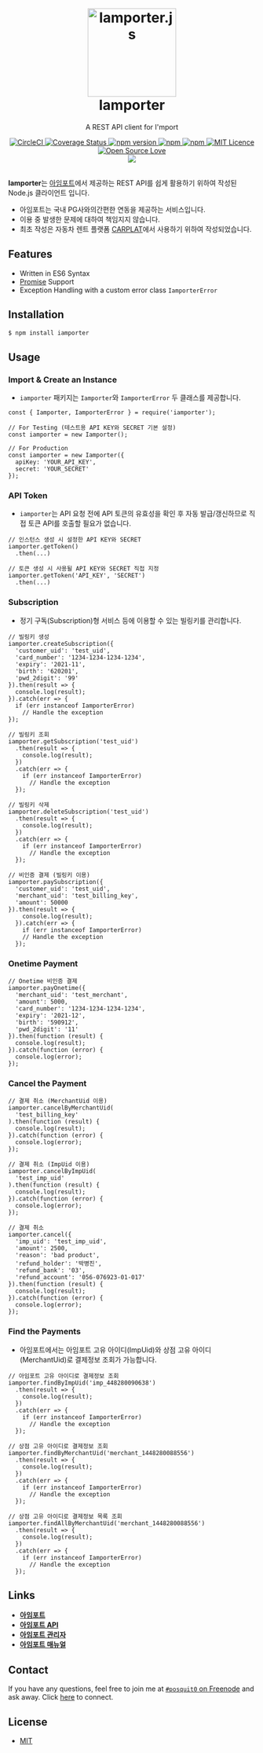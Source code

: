 <h1 align="center">
  <a href="https://github.com/posquit0/node-iamporter" title="Iamporter.js">
    <img alt="Iamporter.js" src="https://avatars3.githubusercontent.com/u/11437969" width="180px" height="180px" />
  </a>
  <br />
  Iamporter
</h1>

<p align="center">
  A REST API client for I'mport
</p>

<div align="center">
  <a href="https://circleci.com/gh/posquit0/node-iamporter">
    <img alt="CircleCI" src="https://circleci.com/gh/posquit0/node-iamporter.svg?style=shield" />
  </a>
  <a href="https://coveralls.io/github/posquit0/node-iamporter">
    <img src="https://coveralls.io/repos/github/posquit0/node-iamporter/badge.svg" alt='Coverage Status' />
  </a>
  <a href="https://badge.fury.io/js/iamporter">
    <img alt="npm version" src="https://badge.fury.io/js/iamporter.svg" />
  </a>
  <a href="https://www.npmjs.com/package/iamporter">
    <img alt="npm" src="https://img.shields.io/npm/dt/iamporter.svg" />
  </a>
  <a href="https://david-dm.org/posquit0/node-iamporter">
    <img alt="npm" src="https://img.shields.io/david/posquit0/node-iamporter.svg?style=flat-square" />
  </a>
  <a href="https://opensource.org/licenses/mit-license.php">
    <img alt="MIT Licence" src="https://badges.frapsoft.com/os/mit/mit.svg?v=103" />
  </a>
  <a href="https://github.com/ellerbrock/open-source-badge/">
    <img alt="Open Source Love" src="https://badges.frapsoft.com/os/v1/open-source.svg?v=103" />
  </a>
</div>

<div align="center">
  <a href="https://nodei.co/npm/iamporter/">
    <img src="https://nodei.co/npm/iamporter.png">
  </a>
</div>

<br />

**Iamporter**는 [아임포트](http://iamport.kr/)에서 제공하는 REST API를 쉽게 활용하기 위하여 작성된 Node.js 클라이언트 입니다.

- 아임포트는 국내 PG사와의간편한 연동을 제공하는 서비스입니다.
- 이용 중 발생한 문제에 대하여 책임지지 않습니다.
- 최초 작성은 자동차 렌트 플랫폼 [CARPLAT](https://www.carplat.co.kr)에서 사용하기 위하여 작성되었습니다.

## <a name="features">Features

- Written in ES6 Syntax
- [Promise](http://www.html5rocks.com/ko/tutorials/es6/promises/) Support
- Exception Handling with a custom error class `IamporterError`


## <a name="installation">Installation

```bash
$ npm install iamporter
```


## <a name="usage">Usage

### Import & Create an Instance

- `iamporter` 패키지는 `Iamporter`와 `IamporterError` 두 클래스를 제공합니다.

```node
const { Iamporter, IamporterError } = require('iamporter');

// For Testing (테스트용 API KEY와 SECRET 기본 설정)
const iamporter = new Iamporter();

// For Production
const iamporter = new Iamporter({
  apiKey: 'YOUR_API_KEY',
  secret: 'YOUR_SECRET'
});
```

### API Token

- `iamporter`는 API 요청 전에 API 토큰의 유효성을 확인 후 자동 발급/갱신하므로 직접 토큰 API를 호출할 필요가 없습니다.

```node
// 인스턴스 생성 시 설정한 API KEY와 SECRET 
iamporter.getToken()
  .then(...)

// 토큰 생성 시 사용될 API KEY와 SECRET 직접 지정
iamporter.getToken('API_KEY', 'SECRET')
  .then(...)
```

### Subscription

- 정기 구독(Subscription)형 서비스 등에 이용할 수 있는 빌링키를 관리합니다.

```node
// 빌링키 생성
iamporter.createSubscription({
  'customer_uid': 'test_uid',
  'card_number': '1234-1234-1234-1234',
  'expiry': '2021-11',
  'birth': '620201',
  'pwd_2digit': '99'
}).then(result => {
  console.log(result);
}).catch(err => {
  if (err instanceof IamporterError)
    // Handle the exception
});

// 빌링키 조회
iamporter.getSubscription('test_uid')
  .then(result => {
    console.log(result);
  })
  .catch(err => {
    if (err instanceof IamporterError)
      // Handle the exception
  });

// 빌링키 삭제
iamporter.deleteSubscription('test_uid')
  .then(result => {
    console.log(result);
  })
  .catch(err => {
    if (err instanceof IamporterError)
      // Handle the exception
  });

// 비인증 결제 (빌링키 이용)
iamporter.paySubscription({
  'customer_uid': 'test_uid',
  'merchant_uid': 'test_billing_key',
  'amount': 50000
}).then(result => {
    console.log(result);
  }).catch(err => {
    if (err instanceof IamporterError)
    // Handle the exception
  });
```

### Onetime Payment

```node
// Onetime 비인증 결제
iamporter.payOnetime({
  'merchant_uid': 'test_merchant',
  'amount': 5000,
  'card_number': '1234-1234-1234-1234',
  'expiry': '2021-12',
  'birth': '590912',
  'pwd_2digit': '11'
}).then(function (result) {
  console.log(result);
}).catch(function (error) {
  console.log(error);
});
```

### Cancel the Payment

```node
// 결제 취소 (MerchantUid 이용)
iamporter.cancelByMerchantUid(
  'test_billing_key'
).then(function (result) {
  console.log(result);
}).catch(function (error) {
  console.log(error);
});

// 결제 취소 (ImpUid 이용)
iamporter.cancelByImpUid(
  'test_imp_uid'
).then(function (result) {
  console.log(result);
}).catch(function (error) {
  console.log(error);
});

// 결제 취소
iamporter.cancel({
  'imp_uid': 'test_imp_uid',
  'amount': 2500,
  'reason': 'bad product',
  'refund_holder': '박병진',
  'refund_bank': '03',
  'refund_account': '056-076923-01-017'
}).then(function (result) {
  console.log(result);
}).catch(function (error) {
  console.log(error);
});
```

### Find the Payments

- 아임포트에서는 아임포트 고유 아이디(ImpUid)와 상점 고유 아이디(MerchantUid)로 결제정보 조회가 가능합니다.

```node
// 아임포트 고유 아이디로 결제정보 조회
iamporter.findByImpUid('imp_448280090638')
  .then(result => {
    console.log(result);
  })
  .catch(err => {
    if (err instanceof IamporterError)
      // Handle the exception
  });
  
// 상점 고유 아이디로 결제정보 조회
iamporter.findByMerchantUid('merchant_1448280088556')
  .then(result => {
    console.log(result);
  })
  .catch(err => {
    if (err instanceof IamporterError)
      // Handle the exception
  });

// 상점 고유 아이디로 결제정보 목록 조회
iamporter.findAllByMerchantUid('merchant_1448280088556')
  .then(result => {
    console.log(result);
  })
  .catch(err => {
    if (err instanceof IamporterError)
      // Handle the exception
  });
```


## <a name="links">Links

- [**아임포트**](http://www.iamport.kr/)
- [**아임포트 API**](https://api.iamport.kr/)
- [**아임포트 관리자**](https://admin.iamport.kr/)
- [**아임포트 매뉴얼**](http://www.iamport.kr/manual/)


## <a name="contact">Contact

If you have any questions, feel free to join me at [`#posquit0` on Freenode](irc://irc.freenode.net/posquit0) and ask away. Click [here](https://kiwiirc.com/client/irc.freenode.net/posquit0) to connect.


## <a name="license">License

- [MIT](https://github.com/posquit0/node-iamporter/blob/master/LICENSE)
